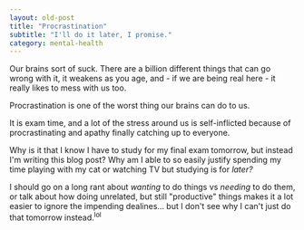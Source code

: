 ```yaml
---
layout: old-post
title: "Procrastination"
subtitle: "I'll do it later, I promise."
category: mental-health
---
```


Our brains sort of suck. There are a billion different things that can go wrong with it, it weakens as you age, and - if we are being real here - it really likes to mess with us too.

Procrastination is one of the worst thing our brains can do to us. 

It is exam time, and a lot of the stress around us is self-inflicted because of procrastinating and apathy finally catching up to everyone. 

Why is it that I know I have to study for my final exam tomorrow, but instead I'm writing this blog post? Why am I able to so easily justify spending my time playing with my cat or watching TV but studying is for *later?*

I should go on a long rant about *wanting* to do things vs *needing* to do them, or talk about how doing unrelated, but still "productive" things makes it a lot easier to ignore the impending dealines... but I don't see why I can't just do that tomorrow instead.<sup>lol</sup>
